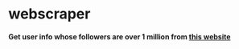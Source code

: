 # webscraper

#### Get user info whose followers are over 1 million from [this website](http://zymanga.com/millionplus)

